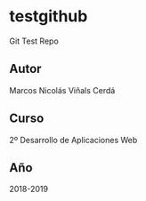 # testgithub
Git Test Repo

## Autor
Marcos Nicolás Viñals Cerdá

## Curso
2º Desarrollo de Aplicaciones Web

## Año
2018-2019
